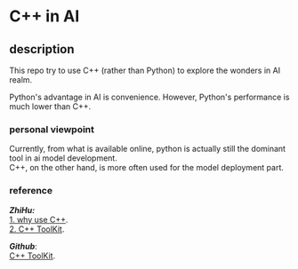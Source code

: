 # C++ in AI

## description 
This repo try to use C++ (rather than Python) to explore the wonders in AI realm.

Python's advantage in AI is convenience. However, Python's performance is much lower than C++.


### personal viewpoint
Currently, from what is available online, python is actually still the dominant tool in ai model development.    
C++, on the other hand, is more often used for the model deployment part.


### reference
***ZhiHu:***    
[1. why use C++](https://www.zhihu.com/question/373811828/answer/2772663023).  
[2. C++ ToolKit](https://www.zhihu.com/question/546235094/answer/2602323702).     

***Github***:    
[C++ ToolKit](https://github.com/DefTruth/lite.ai.toolkit).   